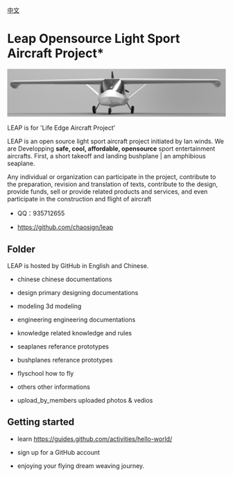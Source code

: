 [中文](https://github.com/chaosign/LEAP//blob/master/readme_cn.md)
# Leap Opensource Light Sport Aircraft Project*
<img src="./leap.png" width = "1000"/>

LEAP is for 'Life Edge Aircraft Project'

LEAP is an open source light sport aircraft project initiated by Ian winds.
We are Developping **safe, cool, affordable, opensource** sport entertainment aircrafts. First, 
a short takeoff and landing bushplane | an amphibious seaplane.

Any individual or organization can participate in the project, contribute to the preparation, revision and translation of texts, contribute to the design, provide funds, sell or provide related products and services, and even participate in the construction and flight of aircraft

- QQ：935712655 
+ https://github.com/chaosign/leap

## Folder
LEAP is hosted by GitHub in English and Chinese.
- chinese             chinese documentations
+ design              primary designing documentations
- modeling            3d modeling 
+ engineering         engineering documentations
- knowledge           related knowledge and rules
+ seaplanes           referance prototypes
- bushplanes          referance prototypes 
+ flyschool           how to fly
- others              other informations
+ upload_by_members   uploaded photos & vedios

## Getting started
- learn https://guides.github.com/activities/hello-world/
+ sign up for a GitHub account
- enjoying your flying dream weaving journey.
